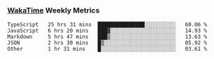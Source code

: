 ### [WakaTime](https://wakatime.com) Weekly Metrics

<!--START_SECTION:waka-->
```text
TypeScript   25 hrs 31 mins  ███████████████░░░░░░░░░░   60.06 % 
JavaScript   6 hrs 20 mins   ███▓░░░░░░░░░░░░░░░░░░░░░   14.93 % 
Markdown     5 hrs 47 mins   ███▒░░░░░░░░░░░░░░░░░░░░░   13.63 % 
JSON         2 hrs 30 mins   █▒░░░░░░░░░░░░░░░░░░░░░░░   05.92 % 
Other        1 hr 31 mins    █░░░░░░░░░░░░░░░░░░░░░░░░   03.61 % 
```
<!--END_SECTION:waka-->